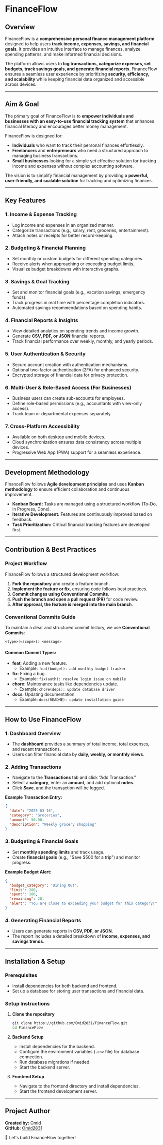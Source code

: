 # **FinanceFlow**

## **Overview**

FinanceFlow is a **comprehensive personal finance management platform** designed to help users **track income, expenses, savings, and financial goals**. It provides an intuitive interface to manage finances, analyze spending patterns, and make informed financial decisions.

The platform allows users to **log transactions, categorize expenses, set budgets, track savings goals, and generate financial reports**. FinanceFlow ensures a seamless user experience by prioritizing **security, efficiency, and scalability** while keeping financial data organized and accessible across devices.

---

## **Aim & Goal**

The primary goal of FinanceFlow is to **empower individuals and businesses with an easy-to-use financial tracking system** that enhances financial literacy and encourages better money management.

FinanceFlow is designed for:
- **Individuals** who want to track their personal finances effortlessly.
- **Freelancers** and **entrepreneurs** who need a structured approach to managing business transactions.
- **Small businesses** looking for a simple yet effective solution for tracking income and expenses without complex accounting software.

The vision is to simplify financial management by providing a **powerful, user-friendly, and scalable solution** for tracking and optimizing finances.

---

## **Key Features**

### **1. Income & Expense Tracking**
- Log income and expenses in an organized manner.
- Categorize transactions (e.g., salary, rent, groceries, entertainment).
- Attach notes or receipts for better record-keeping.

### **2. Budgeting & Financial Planning**
- Set monthly or custom budgets for different spending categories.
- Receive alerts when approaching or exceeding budget limits.
- Visualize budget breakdowns with interactive graphs.

### **3. Savings & Goal Tracking**
- Set and monitor financial goals (e.g., vacation savings, emergency funds).
- Track progress in real time with percentage completion indicators.
- Automated savings recommendations based on spending habits.

### **4. Financial Reports & Insights**
- View detailed analytics on spending trends and income growth.
- Generate **CSV, PDF, or JSON** financial reports.
- Track financial performance over weekly, monthly, and yearly periods.

### **5. User Authentication & Security**
- Secure account creation with authentication mechanisms.
- Optional two-factor authentication (2FA) for enhanced security.
- Encrypted storage of financial data for privacy protection.

### **6. Multi-User & Role-Based Access (For Businesses)**
- Business users can create sub-accounts for employees.
- Define role-based permissions (e.g., accountants with view-only access).
- Track team or departmental expenses separately.

### **7. Cross-Platform Accessibility**
- Available on both desktop and mobile devices.
- Cloud synchronization ensures data consistency across multiple devices.
- Progressive Web App (PWA) support for a seamless experience.

---

## **Development Methodology**

FinanceFlow follows **Agile development principles** and uses **Kanban methodology** to ensure efficient collaboration and continuous improvement.

- **Kanban Board:** Tasks are managed using a structured workflow (To-Do, In Progress, Done).
- **Iterative Development:** Features are continuously improved based on feedback.
- **Task Prioritization:** Critical financial tracking features are developed first.

---

## **Contribution & Best Practices**

### **Project Workflow**

FinanceFlow follows a structured development workflow:
1. **Fork the repository** and create a feature branch.
2. **Implement the feature or fix**, ensuring code follows best practices.
3. **Commit changes using Conventional Commits**.
4. **Push the branch and open a pull request (PR)** for code review.
5. **After approval, the feature is merged into the main branch**.

### **Conventional Commits Guide**
To maintain a clear and structured commit history, we use **Conventional Commits**:

```
<type>(<scope>): <message>
```

#### **Common Commit Types:**
- **feat**: Adding a new feature.
  - Example: `feat(budget): add monthly budget tracker`
- **fix**: Fixing a bug.
  - Example: `fix(auth): resolve login issue on mobile`
- **chore**: Maintenance tasks like dependencies update.
  - Example: `chore(deps): update database driver`
- **docs**: Updating documentation.
  - Example: `docs(README): update installation guide`

---

## **How to Use FinanceFlow**

### **1. Dashboard Overview**
- The **dashboard** provides a summary of total income, total expenses, and recent transactions.
- Users can filter financial data by **daily, weekly, or monthly views**.

### **2. Adding Transactions**
- Navigate to the **Transactions** tab and click “Add Transaction.”
- Select a **category**, enter an **amount**, and add optional **notes**.
- Click **Save**, and the transaction will be logged.

**Example Transaction Entry:**
```json
{
  "date": "2025-03-16",
  "category": "Groceries",
  "amount": 50.00,
  "description": "Weekly grocery shopping"
}
```

### **3. Budgeting & Financial Goals**
- Set **monthly spending limits** and track usage.
- Create **financial goals** (e.g., "Save $500 for a trip") and monitor progress.

**Example Budget Alert:**
```json
{
  "budget_category": "Dining Out",
  "limit": 200,
  "spent": 180,
  "remaining": 20,
  "alert": "You are close to exceeding your budget for this category!"
}
```

### **4. Generating Financial Reports**
- Users can generate reports in **CSV, PDF, or JSON**.
- The report includes a detailed breakdown of **income, expenses, and savings trends**.

---

## **Installation & Setup**

### **Prerequisites**
- Install dependencies for both backend and frontend.
- Set up a database for storing user transactions and financial data.

### **Setup Instructions**

1. **Clone the repository**
   ```bash
   git clone https://github.com/Omid2831/FinanceFlow.git
   cd FinanceFlow
   ```

2. **Backend Setup**
   - Install dependencies for the backend.
   - Configure the environment variables (`.env` file) for database connection.
   - Run database migrations if needed.
   - Start the backend server.

3. **Frontend Setup**
   - Navigate to the frontend directory and install dependencies.
   - Start the frontend development server.

---

## **Project Author**

**Created by:** Omid  
**GitHub:** [Omid2831](https://github.com/Omid2831)

🚀 Let's build FinanceFlow together!
